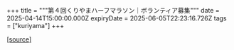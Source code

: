 +++
title = """第４回くりやまハーフマラソン｜ボランティア募集"""
date = 2025-04-14T15:00:00.000Z
expiryDate = 2025-06-05T22:23:16.726Z
tags = ["kuriyama"]
+++


[[source]](https://www.town.kuriyama.hokkaido.jp/soshiki/55/21378.html)
